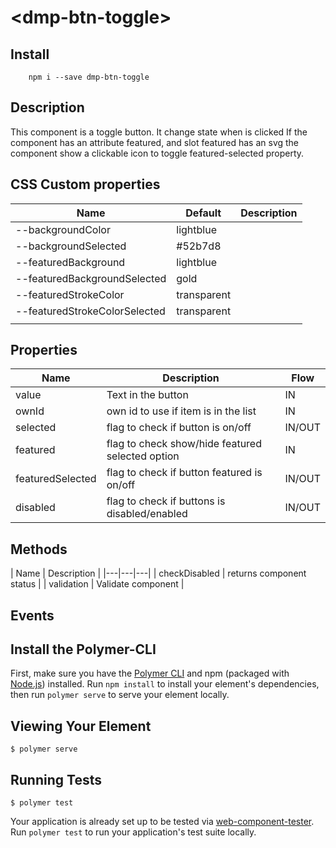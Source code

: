 # \<dmp-btn-toggle\>



## Install
```
    npm i --save dmp-btn-toggle
```

## Description

This component is a toggle button. It change state when is clicked
If the component has an attribute featured, and slot featured has an svg the component show a clickable icon to toggle featured-selected property.

## CSS Custom properties


| Name | Default | Description  |
|---|---|---|
| --backgroundColor  | lightblue  |   |
| --backgroundSelected  | #52b7d8  |   |
| --featuredBackground  | lightblue  |   |
| --featuredBackgroundSelected  | gold |   |
| --featuredStrokeColor  | transparent  |   |
| --featuredStrokeColorSelected  | transparent  |   |
|   |   |   |


## Properties

| Name | Description | Flow |
|---|---|---|
| value | Text in the button | IN |
| ownId | own id to use if item is in the list  | IN |
| selected | flag to check if button is on/off | IN/OUT |
| featured | flag to check show/hide featured selected option | IN |
| featuredSelected | flag to check if button featured is on/off | IN/OUT |
| disabled | flag to check if buttons is disabled/enabled | IN/OUT |

## Methods

| Name | Description |
|---|---|---|
| checkDisabled | returns component status |
| validation | Validate component |

## Events



## Install the Polymer-CLI

First, make sure you have the [Polymer CLI](https://www.npmjs.com/package/polymer-cli) and npm (packaged with [Node.js](https://nodejs.org)) installed. Run `npm install` to install your element's dependencies, then run `polymer serve` to serve your element locally.

## Viewing Your Element

```
$ polymer serve
```

## Running Tests

```
$ polymer test
```

Your application is already set up to be tested via [web-component-tester](https://github.com/Polymer/web-component-tester). Run `polymer test` to run your application's test suite locally.
